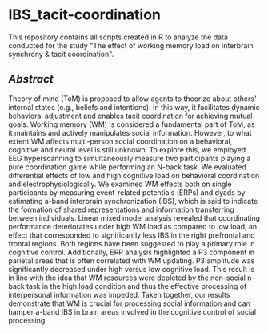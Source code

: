 # IBS_tacit-coordination
This repository contains all scripts created in R to analyze the data conducted for the study "The effect of working memory load on interbrain synchrony &amp; tacit coordination". 

## *Abstract*

Theory of mind (ToM) is proposed to allow agents to theorize about others' internal states (e.g., beliefs and intentions). In this way, it facilitates dynamic behavioral adjustment and enables tacit coordination for achieving mutual goals. Working memory (WM) is considered a fundamental part of ToM, as it maintains and actively manipulates social information. However, to what extent WM affects multi-person social coordination on a behavioral, cognitive and neural level is still unknown. To explore this, we employed EEG hyperscanning to simultaneously measure two participants playing a pure coordination game while performing an N-back task. We evaluated differential effects of low and high cognitive load on behavioral coordination and electrophysiologically. We examined WM effects both on single participants by measuring event-related potentials (ERPs) and dyads by estimating a-band interbrain synchronization (IBS), which is said to indicate the formation of shared representations and information transferring between individuals. Linear mixed model analysis revealed that coordinating performance deteriorates under high WM load as compared to low load, an effect that corresponded to significantly less IBS in the right prefrontal and frontal regions. Both regions have been suggested to play a primary role in cognitive control. Additionally, ERP analysis highlighted a P3 component in parietal areas that is often correlated with WM updating. P3 amplitude was significantly decreased under high versus low cognitive load. This result is in line with the idea that WM resources were depleted by the non-social n-back task in the high load condition and thus the effective processing of interpersonal information was impeded. Taken together, our results demonstrate that WM is crucial for processing social information and can hamper a-band IBS in  brain areas involved in the cognitive control of social processing.
